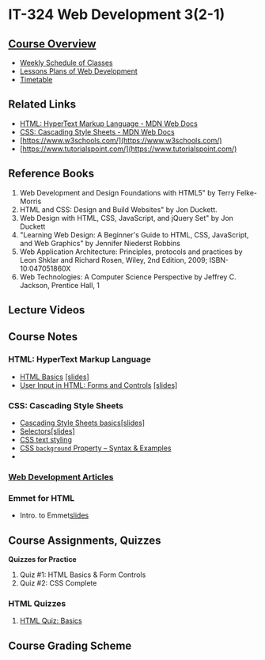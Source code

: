 # IT-324 Web Development 3(2-1)

## [Course Overview](docs/course-overview-it-324.md)

- [Weekly Schedule of Classes](#)
- [Lessons Plans of Web Development](docs/lesson-plans-it-324.md)
- [Timetable](docs/timetable-it-324.md)
  
## Related Links

- [HTML: HyperText Markup Language - MDN Web Docs](https://developer.mozilla.org/en-US/docs/Web/HTML)
- [CSS: Cascading Style Sheets - MDN Web Docs](https://developer.mozilla.org/en-US/docs/Web/CSS)
- [https://www.w3schools.com/](https://www.w3schools.com/)
- [https://www.tutorialspoint.com/](https://www.tutorialspoint.com/)

## Reference Books

1. Web Development and Design Foundations with HTML5" by Terry Felke-Morris
2. HTML and CSS: Design and Build Websites" by Jon Duckett.
1. Web Design with HTML, CSS, JavaScript, and jQuery Set" by Jon Duckett
2. "Learning Web Design: A Beginner's Guide to HTML, CSS, JavaScript, and Web Graphics" by Jennifer Niederst Robbins
3. Web Application Architecture: Principles, protocols and practices by Leon Shklar and Richard Rosen, Wiley, 2nd Edition, 2009; ISBN-10:047051860X
4. Web Technologies: A Computer Science Perspective by Jeffrey C. Jackson, Prentice Hall, 1

## Lecture Videos
  
## Course Notes

### HTML: HyperText Markup Language

- [HTML Basics](../html-css/docs/html-basics.md) [[slides]](https://docs.google.com/presentation/d/1lkOvcwqJAuqOxorM3En3wtydL5hgcK6A399ZqR-Q_bs/export?format=pdf)
- [User Input in HTML: Forms and Controls](../html-css/docs/html-forms-controls.md) [[slides]](https://docs.google.com/presentation/d/1U3uqqBbtV7-9KsFIT_b4KB4l5dMlsrR4yxUFbJHtl_Y/export?format=pdf)

### CSS: Cascading Style Sheets

- [Cascading Style Sheets basics](../html-css/docs/css-basics.md)[[slides]](https://docs.google.com/presentation/d/1YPv-nuxdL8wu_1RWu_nwvRYROiSGPNrC3HaensNWpi0/export?format=pdf)
- [Selectors](../html-css/docs/css-selectors.md)[[slides]](https://docs.google.com/presentation/d/1iUu9FIBMNmZ7uD49wa8Ga_lfx5DJ8HjI7-FXhx5Dufc/export?format=pdf)
- [CSS text styling](../html-css/docs/css-text-styling.md)
- [CSS `background` Property – Syntax & Examples](../html-css/docs/background-styling.md)
- 

### [Web Development Articles](../html-css/posts/)

### Emmet for HTML

- Intro. to Emmet[slides](https://docs.google.com/presentation/d/1eFoopFlJL_8EqV2W1-F2gFvGdMTFNkfJUBCdmDPCfkI/export?format=pdf)

## Course Assignments, Quizzes

**Quizzes for Practice**

1. Quiz #1: HTML Basics & Form Controls
2. Quiz #2: CSS Complete

### HTML Quizzes

1. [HTML Quiz: Basics](../html-css/quizzes/html-basics-quiz.md)


## Course Grading Scheme

<script async src="https://pagead2.googlesyndication.com/pagead/js/adsbygoogle.js?client=ca-pub-1602443888929206"
     crossorigin="anonymous"></script>
<!-- display square -->
<ins class="adsbygoogle"
     style="display:block"
     data-ad-client="ca-pub-1602443888929206"
     data-ad-slot="9845543342"
     data-ad-format="auto"
     data-full-width-responsive="true"></ins>
<script>
     (adsbygoogle = window.adsbygoogle || []).push({});
</script>